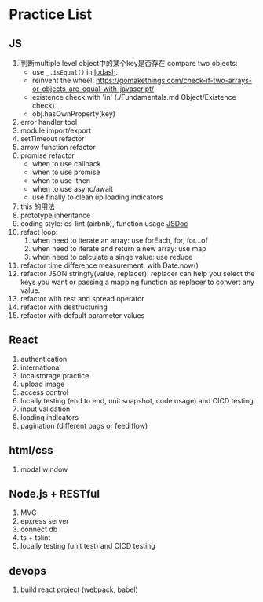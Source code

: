 # Practice List

## JS
1. 判断multiple level object中的某个key是否存在
   compare two objects: 
      * use `_.isEqual()` in [lodash](https://lodash.com/docs#isEqual).
      * reinvent the wheel: https://gomakethings.com/check-if-two-arrays-or-objects-are-equal-with-javascript/
      * existence check with 'in' (./Fundamentals.md Object/Existence check)
      * obj.hasOwnProperty(key)
2. error handler tool
3. module import/export
4. setTimeout refactor
5. arrow function refactor
6. promise refactor 
   * when to use callback
   * when to use promise
   * when to use .then
   * when to use async/await
   * use finally to clean up loading indicators
7. this 的用法
8. prototype inheritance
9. coding style: es-lint (airbnb), function usage [JSDoc](https://github.com/jsdoc3/jsdoc)
10. refact loop:
    1.  when need to iterate an array: use forEach, for, for...of
    2.  when need to iterate and return a new array: use map
    3.  when need to calculate a singe value: use reduce
11. refactor time difference measurement, with Date.now()
12. refactor JSON.stringfy(value, replacer): replacer can help you select the keys you want or passing a mapping function as replacer to convert any value.
13. refactor with rest and spread operator
14. refactor with destructuring
15. refactor with default parameter values

## React
1. authentication
2. international
3. localstorage practice
4. upload image
5. access control
6. locally testing (end to end, unit snapshot, code usage) and CICD testing
7. input validation 
8. loading indicators
9. pagination (different pags or feed flow)

## html/css
1. modal window

## Node.js + RESTful
1. MVC
2. epxress server
3. connect db
4. ts + tslint
5. locally testing (unit test) and CICD testing

## devops
1. build react project (webpack, babel)